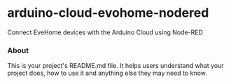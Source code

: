 arduino-cloud-evohome-nodered
=============================

Connect EveHome devices with the Arduino Cloud using Node-RED

### About

This is your project's README.md file. It helps users understand what your
project does, how to use it and anything else they may need to know.